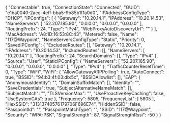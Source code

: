 {
	"Connectable": true,
	"ConnectionState": "Connected",
	"GUID": "e1ba0040-2aec-4eff-bba5-9b85b1f1a0d0",
	"IPAddressConfigType": "DHCP",
	"IPConfigs": [
		{
			"Gateway": "10.20.14.1",
			"IPAddress": "10.20.14.53",
			"NameServers": [
				"52.207.185.90",
				"0.0.0.0",
				"0.0.0.0",
				"0.0.0.0"
			],
			"RoutingPrefix": 24,
			"Type": "IPv4",
			"WebProxyAutoDiscoveryUrl": ""
		}
	],
	"MacAddress": "A8:1D:16:53:8C:43",
	"Metered": false,
	"Name": "117@Waypoint",
	"NameServersConfigType": "Static",
	"Priority": 0,
	"SavedIPConfig": {
		"ExcludedRoutes": [],
		"Gateway": "10.20.14.1",
		"IPAddress": "10.20.14.53",
		"IncludedRoutes": [],
		"NameServers": [
			"10.20.14.1"
		],
		"RoutingPrefix": 24,
		"SearchDomains": [],
		"Type": "IPv4"
	},
	"Source": "User",
	"StaticIPConfig": {
		"NameServers": [
			"52.207.185.90",
			"0.0.0.0",
			"0.0.0.0",
			"0.0.0.0"
		],
		"Type": "IPv4"
	},
	"TrafficCounterResetTime": 0,
	"Type": "WiFi",
	"WiFi": {
		"AllowGatewayARPPolling": true,
		"AutoConnect": true,
		"BSSID": "94:b3:4f:03:db:5c",
		"BSSIDAllowlist": [],
		"EAP": {
			"AnonymousIdentity": "",
			"DomainSuffixMatch": [],
			"Identity": "",
			"SaveCredentials": true,
			"SubjectAlternativeNameMatch": [],
			"SubjectMatch": "",
			"TLSVersionMax": "",
			"UseProactiveKeyCaching": false,
			"UseSystemCAs": true
		},
		"Frequency": 5805,
		"FrequencyList": [
			5805
		],
		"HexSSID": "31313740576179706F696E74",
		"HiddenSSID": false,
		"PasspointId": "",
		"PasspointMatchType": "",
		"SSID": "117@Waypoint",
		"Security": "WPA-PSK",
		"SignalStrength": 87,
		"SignalStrengthRssi": -50
	}
}
